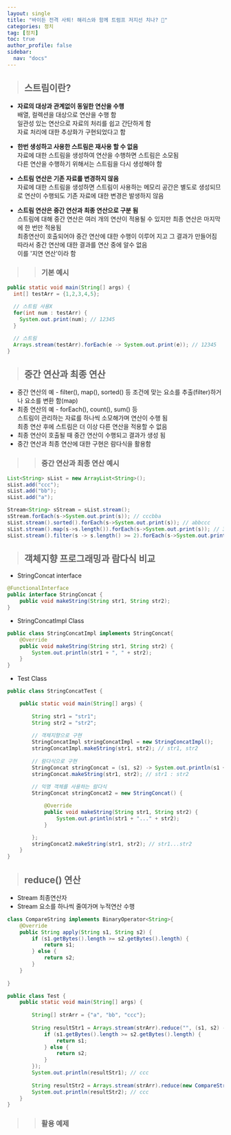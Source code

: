 ```yaml
---
layout: single
title: "바이든 전격 사퇴! 해리스와 함께 트럼프 저지선 치나? 🚨"
categories: 정치
tag: [정치]
toc: true
author_profile: false
sidebar:
  nav: "docs"
---
```


> ## 스트림이란?

- **자료의 대상과 관계없이 동일한 연산을 수행**  
배열, 컬렉션을 대상으로 연산을 수행 함  
일관성 있는 연산으로 자료의 처리를 쉽고 간단하게 함  
자료 처리에 대한 추상화가 구현되었다고 함  


- **한번 생성하고 사용한 스트림은 재사용 할 수 없음**  
자료에 대한 스트림을 생성하여 연산을 수행하면 스트림은 소모됨  
다른 연산을 수행하기 위해서는 스트림을 다시 생성해야 함  


- **스트림 연산은 기존 자료를 변경하지 않음**  
자료에 대한 스트림을 생성하면 스트림이 사용하는 메모리 공간은 별도로 생성되므로 연산이 수행되도 기존 자료에 대한 변경은 발생하지 않음  


- **스트림 연산은 중간 연산과 최종 연산으로 구분 됨**  
스트림에 대해 중간 연산은 여러 개의 연산이 적용될 수 있지만 최종 연산은 마지막에 한 번만 적용됨  
최종연산이 호출되어야 중간 연산에 대한 수행이 이루어 지고 그 결과가 만들어짐  
따라서 중간 연산에 대한 결과를 연산 중에 알수 없음  
이를 '지연 연산'이라 함  

>> ### 기본 예시

```java
public static void main(String[] args) {
  int[] testArr = {1,2,3,4,5};
  
  // 스트림 사용X
  for(int num : testArr) {
    System.out.print(num); // 12345
  }

  // 스트림
  Arrays.stream(testArr).forEach(e -> System.out.print(e)); // 12345
}
```


> ## 중간 연산과 최종 연산

- 중간 연산의 예 - filter(), map(), sorted() 등 조건에 맞는 요소를 추출(filter)하거나 요소를 변환 함(map)
- 최종 연산의 예 - forEach(), count(), sum() 등  
스트림이 관리하는 자료를 하나씩 소모해가며 연산이 수행 됨  
최종 연산 후에 스트림은 더 이상 다른 연산을 적용할 수 없음  
- 최종 연산이 호출될 때 중간 연산이 수행되고 결과가 생성 됨
- 중간 연산과 최종 연산에 대한 구현은 람다식을 활용함

>> ### 중간 연산과 최종 연산 예시

```java
List<String> sList = new ArrayList<String>();
sList.add("ccc");
sList.add("bb");
sList.add("a");

Stream<String> sStream = sList.stream();
sStream.forEach(s->System.out.print(s)); // cccbba
sList.stream().sorted().forEach(s->System.out.print(s)); // abbccc
sList.stream().map(s->s.length()).forEach(s->System.out.print(s)); // 321
sList.stream().filter(s -> s.length() >= 2).forEach(s->System.out.print(s)); // cccbb 
```

> ## 객체지향 프로그래밍과 람다식 비교

- StringConcat interface

```java
@FunctionalInterface
public interface StringConcat {
	public void makeString(String str1, String str2);
}
```

- StringConcatImpl Class

```java
public class StringConcatImpl implements StringConcat{
	@Override
	public void makeString(String str1, String str2) {
		System.out.println(str1 + ", " + str2);	
	}
}
```

- Test Class

```java
public class StringConcatTest {

	public static void main(String[] args) {
		
		String str1 = "str1";
		String str2 = "str2";
		
		// 객체지향으로 구현
		StringConcatImpl stringConcatImpl = new StringConcatImpl();
		stringConcatImpl.makeString(str1, str2); // str1, str2
		
		// 람다식으로 구현
		StringConcat stringConcat = (s1, s2) -> System.out.println(s1 + " : " + s2);
		stringConcat.makeString(str1, str2); // str1 : str2
		
		// 익명 객체를 사용하는 람다식
		StringConcat stringConcat2 = new StringConcat() {

			@Override
			public void makeString(String str1, String str2) {
				System.out.println(str1 + "..." + str2);
			}

		};
		stringConcat2.makeString(str1, str2); // str1...str2
	}
}
```

> ## reduce() 연산

- Stream 최종연산자
- Stream 요소를 하나씩 줄여가며 누적연산 수행

```java
class CompareString implements BinaryOperator<String>{
	@Override
	public String apply(String s1, String s2) {
		if (s1.getBytes().length >= s2.getBytes().length) {
			return s1;
		} else {
			return s2;
		}
	}
	
}

public class Test {
	public static void main(String[] args) {
		
		String[] strArr = {"a", "bb", "ccc"};
		
		String resultStr1 = Arrays.stream(strArr).reduce("", (s1, s2) -> {
			if (s1.getBytes().length >= s2.getBytes().length) {
				return s1;
			} else {
				return s2;
			}
		});
		System.out.println(resultStr1); // ccc
		
		String resultStr2 = Arrays.stream(strArr).reduce(new CompareString()).get(); // BinaryOperator를 구현한 클래스 이용 
		System.out.println(resultStr2); // ccc
	}
}
```


>> ### 활용 예제
